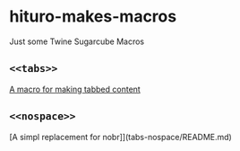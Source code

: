 # hituro-makes-macros
Just some Twine Sugarcube Macros

## `<<tabs>>`

[A macro for making tabbed content](tabs-macro/README.md)

## `<<nospace>>`

[A simpl replacement for nobr]](tabs-nospace/README.md)
